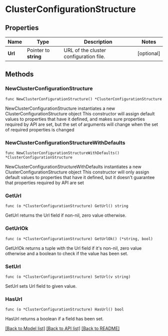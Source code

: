 # ClusterConfigurationStructure

## Properties

Name | Type | Description | Notes
------------ | ------------- | ------------- | -------------
**Url** | Pointer to **string** | URL of the cluster configuration file. | [optional] 

## Methods

### NewClusterConfigurationStructure

`func NewClusterConfigurationStructure() *ClusterConfigurationStructure`

NewClusterConfigurationStructure instantiates a new ClusterConfigurationStructure object
This constructor will assign default values to properties that have it defined,
and makes sure properties required by API are set, but the set of arguments
will change when the set of required properties is changed

### NewClusterConfigurationStructureWithDefaults

`func NewClusterConfigurationStructureWithDefaults() *ClusterConfigurationStructure`

NewClusterConfigurationStructureWithDefaults instantiates a new ClusterConfigurationStructure object
This constructor will only assign default values to properties that have it defined,
but it doesn't guarantee that properties required by API are set

### GetUrl

`func (o *ClusterConfigurationStructure) GetUrl() string`

GetUrl returns the Url field if non-nil, zero value otherwise.

### GetUrlOk

`func (o *ClusterConfigurationStructure) GetUrlOk() (*string, bool)`

GetUrlOk returns a tuple with the Url field if it's non-nil, zero value otherwise
and a boolean to check if the value has been set.

### SetUrl

`func (o *ClusterConfigurationStructure) SetUrl(v string)`

SetUrl sets Url field to given value.

### HasUrl

`func (o *ClusterConfigurationStructure) HasUrl() bool`

HasUrl returns a boolean if a field has been set.


[[Back to Model list]](../README.md#documentation-for-models) [[Back to API list]](../README.md#documentation-for-api-endpoints) [[Back to README]](../README.md)


